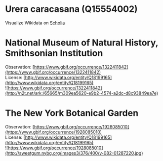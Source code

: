 
Urera caracasana (Q15554002)
============================
  
Visualize Wikidata on [Scholia](https://scholia.toolforge.org/taxon/Q15554002)
# National Museum of Natural History, Smithsonian Institution
  
Observation: [https://www.gbif.org/occurrence/1322411842](https://www.gbif.org/occurrence/1322411842)  
License: [http://www.wikidata.org/entity/Q18199165](http://www.wikidata.org/entity/Q18199165)  
![https://www.gbif.org/occurrence/1322411842](http://n2t.net/ark:/65665/m309ea5620-e9b2-4574-a2dc-d8c93849ea7e)
# The New York Botanical Garden
  
Observation: [https://www.gbif.org/occurrence/1928085010](https://www.gbif.org/occurrence/1928085010)  
License: [http://www.wikidata.org/entity/Q18199165](http://www.wikidata.org/entity/Q18199165)  
![https://www.gbif.org/occurrence/1928085010](http://sweetgum.nybg.org/images3/376/400/v-082-01287220.jpg)